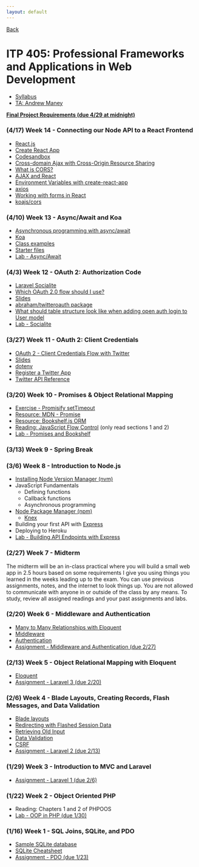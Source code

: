 ```yaml
---
layout: default
---
```


[Back](/teaching)

# ITP 405: Professional Frameworks and Applications in Web Development

* [Syllabus](http://web-app.usc.edu/soc/syllabus/20181/32074.pdf)
* [TA: Andrew Maney](mailto:amaney@usc.edu)

**[Final Project Requirements (due 4/29 at midnight)](/teaching/2018/final-project)**

<!-- * [Cookies vs Tokens: The Definitive Guide](https://auth0.com/blog/cookies-vs-tokens-definitive-guide/)
* https://stackoverflow.com/questions/14221722/set-cookie-on-browser-with-ajax-request-via-cors
* https://stackoverflow.com/questions/8863571/cors-request-why-are-the-cookies-not-sent -->

### (4/17) Week 14 - Connecting our Node API to a React Frontend

* [React.js](https://reactjs.org/)
* [Create React App](https://github.com/facebook/create-react-app)
* [Codesandbox](https://codesandbox.io/)
* [Cross-domain Ajax with Cross-Origin Resource Sharing](https://www.nczonline.net/blog/2010/05/25/cross-domain-ajax-with-cross-origin-resource-sharing/)
* [What is CORS?](https://www.maxcdn.com/one/visual-glossary/cors/)
* [AJAX and React](https://reactjs.org/docs/faq-ajax.html)
* [Environment Variables with create-react-app](https://github.com/facebook/create-react-app/blob/master/packages/react-scripts/template/README.md#adding-development-environment-variables-in-env)
* [axios](https://github.com/axios/axios)
* [Working with forms in React](https://reactjs.org/docs/forms.html)
* [koajs/cors](https://github.com/koajs/cors)

### (4/10) Week 13 - Async/Await and Koa

* [Asynchronous programming with async/await](https://javascript.info/async-await)
* [Koa](http://koajs.com/)
* [Class examples](https://gist.github.com/skaterdav85/46f0f399a02b99fda1c54f6c4efe1323)
* [Starter files](https://github.com/skaterdav85/itp405-koa/tree/starter)
* [Lab - Async/Await](/teaching/2018/labs/node3)

### (4/3) Week 12 - OAuth 2: Authorization Code

* [Laravel Socialite](https://laravel.com/docs/5.6/socialite)
* [Which OAuth 2.0 flow should I use?](https://auth0.com/docs/api-auth/which-oauth-flow-to-use)
* [Slides](https://docs.google.com/presentation/d/1rrt__h7W23TGJ2rFY3eigqf5kEvLPMlY_q-c_gf6nk0/edit?usp=sharing)
* [abraham/twitteroauth package](https://packagist.org/packages/abraham/twitteroauth)
* [What should table structure look like when adding open auth login to User model
](https://stackoverflow.com/questions/1809595/what-should-table-structure-look-like-when-adding-open-auth-login-to-user-model)
* [Lab - Socialite](/teaching/2018/labs/socialite)

### (3/27) Week 11 - OAuth 2: Client Credentials

* [OAuth 2 - Client Credentials Flow with Twitter](https://developer.twitter.com/en/docs/basics/authentication/overview/application-only)
* [Slides](https://docs.google.com/presentation/d/1rrt__h7W23TGJ2rFY3eigqf5kEvLPMlY_q-c_gf6nk0/edit?usp=sharing)
* [dotenv](https://www.npmjs.com/package/dotenv)
* [Register a Twitter App](https://apps.twitter.com/)
* [Twitter API Reference](https://developer.twitter.com/en/docs/api-reference-index)

### (3/20) Week 10 - Promises & Object Relational Mapping

* [Exercise - Promisify setTimeout](/teaching/2018/exercises/promisify-setTimeout)
* [Resource: MDN - Promise](https://developer.mozilla.org/en-US/docs/Web/JavaScript/Reference/Global_Objects/Promise)
* [Resource: Bookshelf.js ORM](http://bookshelfjs.org/)
* [Reading: JavaScript Flow Control](https://thejsguy.com/javascript/node.js/2014/06/27/JavaScript-Flow-Control.html) (only read sections 1 and 2)
* [Lab - Promises and Bookshelf](/teaching/2018/labs/node2)

### (3/13) Week 9 - Spring Break

### (3/6) Week 8 - Introduction to Node.js

* [Installing Node Version Manager (nvm)](https://github.com/creationix/nvm)
* JavaScript Fundamentals
  * Defining functions
  * Callback functions
  * Asynchronous programming
* [Node Package Manager (npm)](https://www.npmjs.com/)
  * [Knex](https://www.npmjs.com/package/knex)
* Building your first API with [Express](https://expressjs.com/)
* Deploying to Heroku
* [Lab - Building API Endpoints with Express](/teaching/2018/labs/node1)

### (2/27) Week 7 - Midterm

The midterm will be an in-class practical where you will build a small web app in 2.5 hours based on some requirements I give you using things you learned in the weeks leading up to the exam. You can use previous assignments, notes, and the internet to look things up. You are not allowed to communicate with anyone in or outside of the class by any means. To study, review all assigned readings and your past assignments and labs.

### (2/20) Week 6 - Middleware and Authentication

* [Many to Many Relationships with Eloquent](https://laravel.com/docs/5.6/eloquent-relationships#many-to-many)
* [Middleware](https://laravel.com/docs/5.6/middleware)
* [Authentication](https://laravel.com/docs/5.6/authentication)
* [Assignment - Middleware and Authentication (due 2/27)](/teaching/2018/assignments/middleware-and-authentication)

### (2/13) Week 5 - Object Relational Mapping with Eloquent

* [Eloquent](https://laravel.com/docs/5.6/eloquent)
* [Assignment - Laravel 3 (due 2/20)](/teaching/2018/assignments/laravel3)

### (2/6) Week 4 - Blade Layouts, Creating Records, Flash Messages, and Data Validation

* [Blade layouts](https://laravel.com/docs/5.5/blade#defining-a-layout)
* [Redirecting with Flashed Session Data](https://laravel.com/docs/5.5/responses#redirecting-with-flashed-session-data)
* [Retrieving Old Input](https://laravel.com/docs/5.5/requests#old-input)
* [Data Validation](https://laravel.com/docs/5.5/validation#manually-creating-validators)
* [CSRF](https://laravel.com/docs/5.5/csrf)
* [Assignment - Laravel 2 (due 2/13)](/teaching/2018/assignments/laravel2)

### (1/29) Week 3 - Introduction to MVC and Laravel

* [Assignment - Laravel 1 (due 2/6)](/teaching/2018/assignments/laravel1)

### (1/22) Week 2 - Object Oriented PHP

* Reading: Chapters 1 and 2 of PHPOOS
* [Lab - OOP in PHP (due 1/30)](https://bitbucket.org/skaterdav85/itp405-oop-spring-2018)

### (1/16) Week 1 - SQL Joins, SQLite, and PDO

* [Sample SQLite database](http://www.sqlitetutorial.net/sqlite-sample-database/)
* [SQLite Cheatsheet](/tutorials/sqlite)
* [Assignment - PDO (due 1/23)](/teaching/2018/assignments/pdo)
